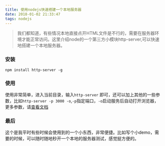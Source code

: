 ```yaml
---
title: 使用nodejs快速搭建一个本地服务器
date: 2018-01-02 21:33:47
tags: nodejs
---
```

> 我们都知道，有些情况本地直接点开HTML文件是不行的，需要在服务器环境才能正常访问。这里介绍node的一个第三方小模块http-server,可以快速地搭建一个本地服务器。

### 安装
```
npm install http-server -g
```

<!--more-->

### 使用

使用非常简单，进入当前目录，输入`http-server` 即可，还可以加上其他的一些参数，比如`http-server -p 3000 -o`,`-p`指定端口，`-o`启动服务后自动打开浏览器，更多参数，请<a href="https://www.npmjs.com/package/http-server" target="_blank">查看文档</a>


### 最后
这个是我平时有些时候会使用到的一个小东西，非常便捷。比如写个小demo，需要的时候，可以随时随地秒开一个本地的服务器测试，感觉挺方便的。